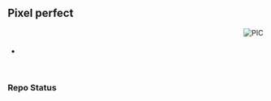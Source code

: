 ##  Pixel perfect

<img align="right" alt="PIC" src="https://github.com/0AIB/images/blob/master/images/gallery.png?raw=true"/>


### <div align="center">



<br>

-
<br>

### Repo Status 
<br>

<div align="center">





